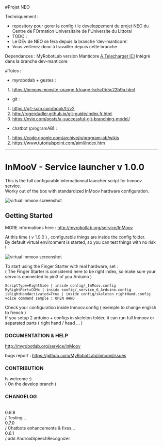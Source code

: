 #Projet NEO

Techniquement :
- repository pour gerer la config / le developpement du projet NEO du Centre de FOrmation Universitaire de l'Universite du Littoral
- TODO : 
- Le DEv de NEO se fera depuis la branche 'dev-manticore'.
- Vous veillerez donc à travailler depuis cette branche 

Dependances : 
MyRobotLab version Manticore 
[A Telecharger ICI](https://github.com/MyRobotLab/myrobotlab/releases/tag/1.0.2693)
Intégré dans la branche dev-manticore


#Tutos :
- myrobotlab + gestes :
1. https://inmoov.monsite-orange.fr/page-5c5c0b5c22b9a.html
 
- git : 
1. https://git-scm.com/book/fr/v2
2. http://rogerdudler.github.io/git-guide/index.fr.html
3. https://nvie.com/posts/a-successful-git-branching-model/

- chatbot (programAB) : 
1. https://code.google.com/archive/p/program-ab/wikis
2. https://www.tutorialspoint.com/aiml/index.htm


--------------

# InMooV - Service launcher v 1.0.0   

This is the full configurable internationnal launcher script for Inmoov service.  
Worky out of the box with standardized InMoov hardware configuration.  


![virtual inmoov screenshot](http://www.myai.cloud/pic/main.png)

## Getting Started
MORE informations here : http://myrobotlab.org/service/InMoov  
  
At this time ( v 1.0.0 ) , configurable things are inside the config folder.   
By default virtual environment is started, so you can test things with no risk !  

![virtual inmoov screenshot](http://www.myai.cloud/pic/virtual.png)
  
To start using the Finger Starter with real hardware, set :  
 ( The Finger Starter is considered here to be right index, so make sure your servo is connected to pin3 of you Arduino )  

```
ScriptType=RightSide | inside config/_InMoov.config  
MyRightPort=COMx | inside config/_service_6_Arduino.config  
isRightHandActivated=True | inside config/skeleton_rightHand.config  
voice command sample : OPEN HAND  
```

Check your configuration inside Inmoov.config ( exemple to change english to french )  
If you setup 2 arduino + configs in skeleton folder, it can run full Inmoov or separated parts ( right hand / head ... )  

  
### DOCUMENTATION & HELP  
http://myrobotlab.org/service/InMoov  
  
bugs report : https://github.com/MyRobotLab/inmoov/issues  

### CONTRIBUTION  
Is welcome :)  
( On the develop branch )  
  
### CHANGELOG  
   
0.9.9  
/ Testing...  
0.7.0  
/ Chatbots enhancements & fixes...  
0.6.1  
/ add AndroidSpeechRecognizer   